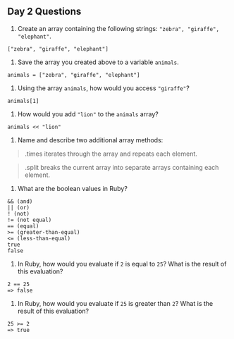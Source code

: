 ## Day 2 Questions

1. Create an array containing the following strings: `"zebra", "giraffe", "elephant"`.

```
["zebra", "giraffe", "elephant"]
```

1. Save the array you created above to a variable `animals`.

```
animals = ["zebra", "giraffe", "elephant"]
```

1. Using the array `animals`, how would you access `"giraffe"`?

```
animals[1]
```

1. How would you add `"lion"` to the `animals` array?

```
animals << "lion"
```


1. Name and describe two additional array methods:

> .times iterates through the array and repeats each element.

> .split breaks the current array into separate arrays containing each element.


1. What are the boolean values in Ruby?

```
&& (and)
|| (or)
! (not)
!= (not equal)
== (equal)
>= (greater-than-equal)
<= (less-than-equal)
true
false
```


1. In Ruby, how would you evaluate if `2` is equal to `25`? What is the result of this evaluation?

```
2 == 25
=> false
```

1. In Ruby, how would you evaluate if `25` is greater than `2`? What is the result of this evaluation?

```
25 >= 2
=> true
```
